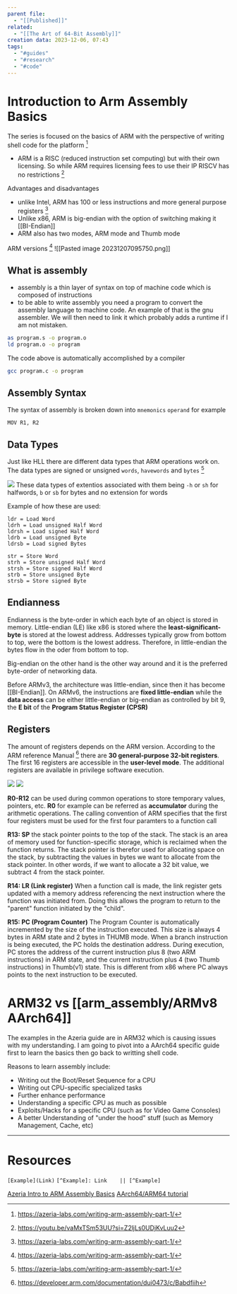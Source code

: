 ```yaml
---
parent file:
  - "[[Published]]"
related:
  - "[[The Art of 64-Bit Assembly]]"
creation data: 2023-12-06, 07:43
tags:
  - "#guides"
  - "#research"
  - "#code"
---
```

# Introduction to Arm Assembly Basics

The series is focused on the basics of ARM with the perspective of writing shell code for the platform [^Azeria]

- ARM is a RISC (reduced instruction set computing) but with their own licensing. So while ARM requires licensing fees to use their IP RISCV has no restrictions [^RISCV_About]

Advantages and disadvantages 
- unlike Intel, ARM has 100 or less instructions and more general purpose registers [^Azeria]
- Unlike x86, ARM is big-endian with the option of switching making it [[BI-Endian]] 
- ARM also has two modes, ARM mode and Thumb mode 

ARM versions [^Azeria]
![[Pasted image 20231207095750.png]]

## What is assembly 
- assembly is a thin layer of syntax on top of machine code which is composed of instructions 
- to be able to write assembly you need a program to convert the assembly language to machine code. An example of that is the gnu assembler. We will then need to link it which probably adds a runtime if I am not mistaken. 
```bash
as program.s -o program.o
ld program.o -o program
```

The code above is automatically accomplished by a compiler

```bash
gcc program.c -o program 
```

## Assembly Syntax
The syntax of assembly is broken down into `mnemonics` `operand` for example 
```armasm
MOV R1, R2
```


## Data Types
Just like HLL there are different data types that ARM operations work on. The data types are signed or unsigned `words`, `havewords` and `bytes` [^Azeria]

![](assets/images/Pasted%20image%2020231208080130.png)
These data types of extentios associated with them being `-h` or `sh` for halfwords, `b` or `sb` for bytes and no extension for words

Example of how these are used:
```
ldr = Load Word
ldrh = Load unsigned Half Word
ldrsh = Load signed Half Word
ldrb = Load unsigned Byte
ldrsb = Load signed Bytes

str = Store Word
strh = Store unsigned Half Word
strsh = Store signed Half Word
strb = Store unsigned Byte
strsb = Store signed Byte
```

## Endianness
Endianness is the byte-order in which each byte of an object is stored in memory. Little-endian (LE) like x86 is stored where the **least-significant-byte** is stored at the lowest address. Addresses typically grow from bottom to top, were the bottom is the lowest address. Therefore, in little-endian the bytes flow in the oder from bottom to top.

Big-endian on the other hand is the other way around and it is the preferred byte-order of networking data.

Before ARMv3, the architecture was little-endian, since then it has become [[BI-Endian]]. On ARMv6, the instructions are **fixed little-endian** while the **data access** can be either little-endian or big-endian as controlled by bit 9, the **E bit** of the **Program Status Register (CPSR)**

## Registers
The amount of registers depends on the ARM version. According to the ARM reference Manual [^ARM_Manual] there are **30 general-purpose 32-bit registers**. The first 16 registers are accessible in the **user-level mode**. The additional registers are available in privilege software execution. 

![](assets/images/Pasted%20image%2020231208080202.png)
![](assets/images/Pasted%20image%2020231208080212.png)

**R0-R12** can be used during common operations to store temporary values, pointers, etc. **R0** for example can be referred as **accumulator** during the arithmetic operations. The calling convention of ARM specifies that the first four registers must be used for the first four paramters to a function call

**R13: SP** the stack pointer points to the top of the stack. The stack is an area of memory used for function-specific storage, which is reclaimed when the function returns. The stack pointer is therefor used for allocating space on the stack, by subtracting the values in bytes we want to allocate from the stack pointer. In other words, if we want to allocate a 32 bit value, we subtract 4 from the stack pointer.

**R14: LR (Link register)** When a function call is made, the link register gets updated with a memory address referencing the next instruction where the function was initiated from. Doing this allows the program to return to the "parent" function initiated by the "child".

**R15: PC (Program Counter)** The Program Counter is automatically incremented by the size of the instruction executed. This size is always 4 bytes in ARM state and 2 bytes in THUMB mode. When a branch instruction is being executed, the PC holds the destination address. During execution, PC stores the address of the current instruction plus 8 (two ARM instructions) in ARM state, and the current instruction plus 4 (two Thumb instructions) in Thumb(v1) state. This is different from x86 where PC always points to the next instruction to be executed.


# ARM32 vs [[arm_assembly/ARMv8 AArch64]]
The examples in the Azeria guide are in ARM32 which is causing issues with my understanding. I am going to pivot into a AArch64 specific guide first to learn the basics then go back to writting shell code.

Reasons to learn assembly include:
- Writing out the Boot/Reset Sequence for a CPU
- Writing out CPU-specific specialized tasks
- Further enhance performance
- Understanding a specific CPU as much as possible
- Exploits/Hacks for a specific CPU (such as for Video Game Consoles)
- A better Understanding of "under the hood" stuff (such as Memory Management, Cache, etc)





---
# Resources
 `[Example](Link)`
 `[^Example]: Link    || [^Example]`
 
[^Azeria]: https://azeria-labs.com/writing-arm-assembly-part-1/
[^RISCV_About]: https://youtu.be/vaMxTSm53UU?si=Z2ljLs0UDjKvLuu2
[^ARM_Manual]: https://developer.arm.com/documentation/dui0473/c/Babdfiih


[Azeria Intro to ARM Assembly Basics](https://azeria-labs.com/writing-arm-assembly-part-1/)
[AArch64/ARM64 tutorial](https://mariokartwii.com/armv8/ch1.html)
